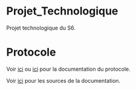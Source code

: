 # Projet_Technologique
Projet technologique du S6.

# Protocole
Voir [ici](http://norips.github.io/slate) ou [ici](http://raphael.druon.emi.u-bordeaux1.fr/ProjetTechno/slate/index.html) pour la documentation du protocole.

Voir [ici](http://github.com/norips/slate) pour les sources de la documentation.


